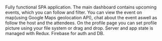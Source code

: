 Fully functional SPA application. The main dashboard contains upcoming events, which you can follow and filter. You can view the event on map(using Google Maps geolocation API), chat about the event aswell as follow the host and the attendees. On the profile page you can set profile picture using your file system or drag and drop. Server and app state is managed with Redux. Firebase for auth and DB.
